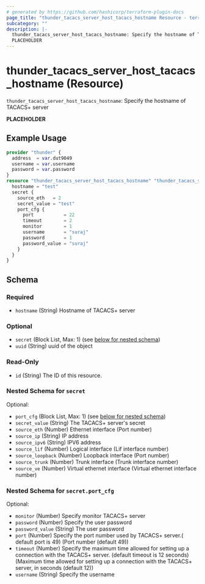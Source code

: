 ```yaml
---
# generated by https://github.com/hashicorp/terraform-plugin-docs
page_title: "thunder_tacacs_server_host_tacacs_hostname Resource - terraform-provider-thunder"
subcategory: ""
description: |-
  thunder_tacacs_server_host_tacacs_hostname: Specify the hostname of TACACS+ server
  PLACEHOLDER
---
```


# thunder_tacacs_server_host_tacacs_hostname (Resource)

`thunder_tacacs_server_host_tacacs_hostname`: Specify the hostname of TACACS+ server

__PLACEHOLDER__

## Example Usage

```terraform
provider "thunder" {
  address  = var.dut9049
  username = var.username
  password = var.password
}
resource "thunder_tacacs_server_host_tacacs_hostname" "thunder_tacacs_server_host_tacacs_hostname" {
  hostname = "test"
  secret {
    source_eth   = 2
    secret_value = "test"
    port_cfg {
      port           = 22
      timeout        = 2
      monitor        = 1
      username       = "suraj"
      password       = 1
      password_value = "suraj"
    }
  }
}
```

<!-- schema generated by tfplugindocs -->
## Schema

### Required

- `hostname` (String) Hostname of TACACS+ server

### Optional

- `secret` (Block List, Max: 1) (see [below for nested schema](#nestedblock--secret))
- `uuid` (String) uuid of the object

### Read-Only

- `id` (String) The ID of this resource.

<a id="nestedblock--secret"></a>
### Nested Schema for `secret`

Optional:

- `port_cfg` (Block List, Max: 1) (see [below for nested schema](#nestedblock--secret--port_cfg))
- `secret_value` (String) The TACACS+ server's secret
- `source_eth` (Number) Ethernet interface (Port number)
- `source_ip` (String) IP address
- `source_ipv6` (String) IPV6 address
- `source_lif` (Number) Logical interface (Lif interface number)
- `source_loopback` (Number) Loopback interface (Port number)
- `source_trunk` (Number) Trunk interface (Trunk interface number)
- `source_ve` (Number) Virtual ethernet interface (Virtual ethernet interface number)

<a id="nestedblock--secret--port_cfg"></a>
### Nested Schema for `secret.port_cfg`

Optional:

- `monitor` (Number) Specify monitor TACACS+ server
- `password` (Number) Specify the user password
- `password_value` (String) The user password
- `port` (Number) Specify the port number used by TACACS+ server.( default port is 49) (Port number (default 49))
- `timeout` (Number) Specify the maximum time allowed for setting up a connection with the TACACS+ server. (default timeout is 12 seconds) (Maximum time allowed for setting up a connection with the TACACS+ server, in seconds (default 12))
- `username` (String) Specify the username


